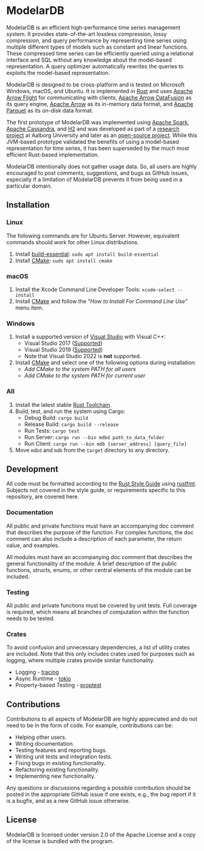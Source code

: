 # ModelarDB
ModelarDB is an efficient high-performance time series management system. It
provides state-of-the-art lossless compression, lossy compression, and query
performance by representing time series using multiple different types of models
such as constant and linear functions. These compressed time series can be
efficiently queried using a relational interface and SQL without any knowledge
about the model-based representation. A query optimizer automatically rewrites
the queries to exploits the model-based representation.

ModelarDB is designed to be cross-platform and is tested on Microsoft Windows,
macOS, and Ubuntu. It is implemented in [Rust](https://www.rust-lang.org/) and
uses [Apache Arrow
Flight](https://github.com/apache/arrow-rs/tree/master/arrow-flight) for
communicating with clients, [Apache Arrow
DataFusion](https://github.com/apache/arrow-datafusion) as its query engine,
[Apache Arrow](https://github.com/apache/arrow-rs) as its in-memory data format,
and [Apache Parquet](https://github.com/apache/arrow-rs/tree/master/parquet) as
its on-disk data format.

The first prototype of ModelarDB was implemented using [Apache
Spark](https://www.h2database.com/html/main.html), [Apache
Cassandra](https://cassandra.apache.org/_/index.html), and
[H2](https://www.h2database.com/html/main.html) and was developed as part of a
[research project](https://github.com/skejserjensen/ModelarDB) at Aalborg
University and later as an [open-source
project](https://github.com/ModelarData/ModelarDB). While this JVM-based
prototype validated the benefits of using a model-based representation for time
series, it has been superseded by the much most efficient Rust-based
implementation.

ModelarDB intentionally does not gather usage data. So, all users are highly
encouraged to post comments, suggestions, and bugs as GitHub issues, especially
if a limitation of ModelarDB prevents it from being used in a particular domain.

## Installation
### Linux
The following commands are for Ubuntu Server. However, equivalent commands should work for other Linux distributions.

1. Install [build-essential](https://packages.ubuntu.com/jammy/build-essential): `sudo apt install build-essential`
2. Install [CMake](https://cmake.org/): `sudo apt install cmake`

### macOS
1. Install the Xcode Command Line Developer Tools: `xcode-select --install`
2. Install [CMake](https://cmake.org/) and follow the _"How to Install For Command Line Use"_ menu item.

### Windows
1. Install a supported version of [Visual Studio](https://visualstudio.microsoft.com/vs/older-downloads/) with Visual C++:
   * Visual Studio 2017 ([Supported](https://github.com/microsoft/snmalloc/blob/main/docs/BUILDING.md#building-on-windows))
   * Visual Studio 2019 ([Supported](https://github.com/microsoft/snmalloc/issues/525#issuecomment-1128901104))
   * Note that Visual Studio 2022 is **not** supported.
2. Install [CMake](https://cmake.org/) and select one of the following options during installation:
   * _Add CMake to the system PATH for all users_
   * _Add CMake to the system PATH for current user_

### All
3. Install the latest stable [Rust Toolchain](https://rustup.rs/).
4. Build, test, and run the system using Cargo:
   * Debug Build: `cargo build`
   * Release Build: `cargo build --release`
   * Run Tests: `cargo test`
   * Run Server: `cargo run --bin mdbd path_to_data_folder`
   * Run Client: `cargo run --bin mdb [server_address] [query_file]`
5. Move `mdbd` and `mdb` from the `target` directory to any directory.

## Development
All code must be formatted according to the [Rust Style Guide](https://github.com/rust-dev-tools/fmt-rfcs/blob/master/guide/guide.md)
using [rustfmt](https://github.com/rust-lang/rustfmt). Subjects not covered in the style guide, or requirements specific to this repository, are covered here.

### Documentation
All public and private functions must have an accompanying doc comment that describes the purpose of the function. For complex functions,
the doc comment can also include a description of each parameter, the return value, and examples.

All modules must have an accompanying doc comment that describes the general functionality of the module. A brief description
of the public functions, structs, enums, or other central elements of the module can be included.

### Testing
All public and private functions must be covered by unit tests. Full coverage is required, which means all
branches of computation within the function needs to be tested.

### Crates
To avoid confusion and unnecessary dependencies, a list of utility crates are included. Note that this only includes crates
used for purposes such as logging, where multiple crates provide similar functionality.

- Logging - [tracing](https://crates.io/crates/tracing)
- Async Runtime - [tokio](https://crates.io/crates/tokio)
- Property-based Testing - [proptest](https://crates.io/crates/proptest)

## Contributions
Contributions to all aspects of ModelarDB are highly appreciated and do not need
to be in the form of code. For example, contributions can be:

- Helping other users.
- Writing documentation.
- Testing features and reporting bugs.
- Writing unit tests and integration tests.
- Fixing bugs in existing functionality.
- Refactoring existing functionality.
- Implementing new functionality.

Any questions or discussions regarding a possible contribution should be posted
in the appropriate GitHub issue if one exists, e.g., the bug report if it is a
bugfix, and as a new GitHub issue otherwise.

## License
ModelarDB is licensed under version 2.0 of the Apache License and a copy of the
license is bundled with the program.
